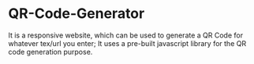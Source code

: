 # QR-Code-Generator
It is a responsive website, which can be used to generate a QR Code for whatever tex/url you enter; It uses a pre-built javascript library for the QR code generation purpose.
